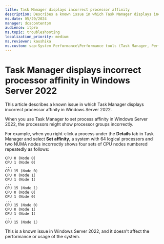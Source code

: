 ```yaml
---
title: Task Manager displays incorrect processor affinity
description: Describes a known issue in which Task Manager displays incorrect processor affinity in Windows Server 2022.
ms.date: 05/29/2024
manager: dcscontentpm
audience: itpro
ms.topic: troubleshooting
localization_priority: medium
ms.reviewer: kaushika
ms.custom: sap:System Performance\Performance tools (Task Manager, Perfmon, WSRM, and WPA), csstroubleshoot
---
```

# Task Manager displays incorrect processor affinity in Windows Server 2022

This article describes a known issue in which Task Manager displays incorrect processor affinity in Windows Server 2022.

When you use Task Manager to set process affinity in Windows Server 2022, the processors might show processor groups incorrectly.

For example, when you right-click a process under the **Details** tab in Task Manager and select **Set affinity**, a system with 64 logical processors and two NUMA nodes incorrectly shows four sets of CPU nodes numbered repeatedly as follows:

```output
CPU 0 (Node 0)
CPU 1 (Node 0)
...
CPU 15 (Node 0) 
CPU 0 (Node 1)
CPU 1 (Node 1)
...
CPU 15 (Node 1) 
CPU 0 (Node 0)
CPU 1 (Node 0)
...
CPU 15 (Node 0) 
CPU 0 (Node 1)
CPU 1 (Node 1)
...
CPU 15 (Node 1) 
```

This is a known issue in Windows Server 2022, and it doesn't affect the performance or usage of the system.
